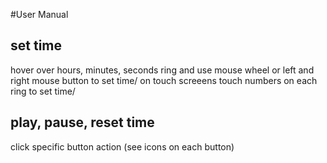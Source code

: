 #User Manual
## set time
hover over hours, minutes, seconds ring and use mouse wheel or left and right mouse button to set time/
on touch screeens touch numbers on each ring to set time/
## play, pause, reset time
click specific button action (see icons on each button)
